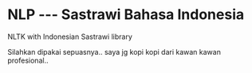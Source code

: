 # NLP --- Sastrawi Bahasa Indonesia
NLTK with Indonesian Sastrawi library



Silahkan dipakai sepuasnya.. 
saya jg kopi kopi dari kawan kawan profesional..




